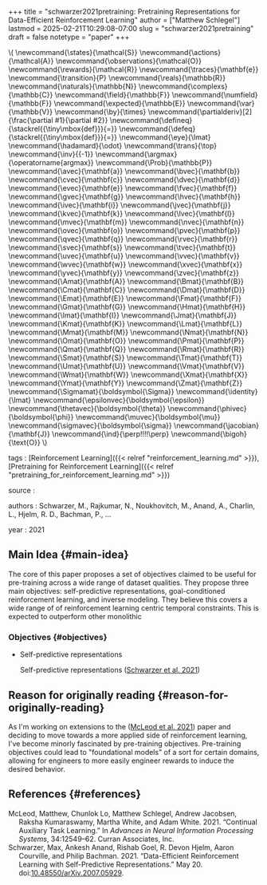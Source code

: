 +++
title = "schwarzer2021pretraining: Pretraining Representations for Data-Efficient Reinforcement Learning"
author = ["Matthew Schlegel"]
lastmod = 2025-02-21T10:29:08-07:00
slug = "schwarzer2021pretraining"
draft = false
notetype = "paper"
+++

\\( \newcommand{\states}{\mathcal{S}}
\newcommand{\actions}{\mathcal{A}}
\newcommand{\observations}{\mathcal{O}}
\newcommand{\rewards}{\mathcal{R}}
\newcommand{\traces}{\mathbf{e}}
\newcommand{\transition}{P}
\newcommand{\reals}{\mathbb{R}}
\newcommand{\naturals}{\mathbb{N}}
\newcommand{\complexs}{\mathbb{C}}
\newcommand{\field}{\mathbb{F}}
\newcommand{\numfield}{\mathbb{F}}
\newcommand{\expected}{\mathbb{E}}
\newcommand{\var}{\mathbb{V}}
\newcommand{\by}{\times}
\newcommand{\partialderiv}[2]{\frac{\partial #1}{\partial #2}}
\newcommand{\defineq}{\stackrel{{\tiny\mbox{def}}}{=}}
\newcommand{\defeq}{\stackrel{{\tiny\mbox{def}}}{=}}
\newcommand{\eye}{\Imat}
\newcommand{\hadamard}{\odot}
\newcommand{\trans}{\top}
\newcommand{\inv}{{-1}}
\newcommand{\argmax}{\operatorname{argmax}}
\newcommand{\Prob}{\mathbb{P}}
\newcommand{\avec}{\mathbf{a}}
\newcommand{\bvec}{\mathbf{b}}
\newcommand{\cvec}{\mathbf{c}}
\newcommand{\dvec}{\mathbf{d}}
\newcommand{\evec}{\mathbf{e}}
\newcommand{\fvec}{\mathbf{f}}
\newcommand{\gvec}{\mathbf{g}}
\newcommand{\hvec}{\mathbf{h}}
\newcommand{\ivec}{\mathbf{i}}
\newcommand{\jvec}{\mathbf{j}}
\newcommand{\kvec}{\mathbf{k}}
\newcommand{\lvec}{\mathbf{l}}
\newcommand{\mvec}{\mathbf{m}}
\newcommand{\nvec}{\mathbf{n}}
\newcommand{\ovec}{\mathbf{o}}
\newcommand{\pvec}{\mathbf{p}}
\newcommand{\qvec}{\mathbf{q}}
\newcommand{\rvec}{\mathbf{r}}
\newcommand{\svec}{\mathbf{s}}
\newcommand{\tvec}{\mathbf{t}}
\newcommand{\uvec}{\mathbf{u}}
\newcommand{\vvec}{\mathbf{v}}
\newcommand{\wvec}{\mathbf{w}}
\newcommand{\xvec}{\mathbf{x}}
\newcommand{\yvec}{\mathbf{y}}
\newcommand{\zvec}{\mathbf{z}}
\newcommand{\Amat}{\mathbf{A}}
\newcommand{\Bmat}{\mathbf{B}}
\newcommand{\Cmat}{\mathbf{C}}
\newcommand{\Dmat}{\mathbf{D}}
\newcommand{\Emat}{\mathbf{E}}
\newcommand{\Fmat}{\mathbf{F}}
\newcommand{\Gmat}{\mathbf{G}}
\newcommand{\Hmat}{\mathbf{H}}
\newcommand{\Imat}{\mathbf{I}}
\newcommand{\Jmat}{\mathbf{J}}
\newcommand{\Kmat}{\mathbf{K}}
\newcommand{\Lmat}{\mathbf{L}}
\newcommand{\Mmat}{\mathbf{M}}
\newcommand{\Nmat}{\mathbf{N}}
\newcommand{\Omat}{\mathbf{O}}
\newcommand{\Pmat}{\mathbf{P}}
\newcommand{\Qmat}{\mathbf{Q}}
\newcommand{\Rmat}{\mathbf{R}}
\newcommand{\Smat}{\mathbf{S}}
\newcommand{\Tmat}{\mathbf{T}}
\newcommand{\Umat}{\mathbf{U}}
\newcommand{\Vmat}{\mathbf{V}}
\newcommand{\Wmat}{\mathbf{W}}
\newcommand{\Xmat}{\mathbf{X}}
\newcommand{\Ymat}{\mathbf{Y}}
\newcommand{\Zmat}{\mathbf{Z}}
\newcommand{\Sigmamat}{\boldsymbol{\Sigma}}
\newcommand{\identity}{\Imat}
\newcommand{\epsilonvec}{\boldsymbol{\epsilon}}
\newcommand{\thetavec}{\boldsymbol{\theta}}
\newcommand{\phivec}{\boldsymbol{\phi}}
\newcommand{\muvec}{\boldsymbol{\mu}}
\newcommand{\sigmavec}{\boldsymbol{\sigma}}
\newcommand{\jacobian}{\mathbf{J}}
\newcommand{\ind}{\perp\!\!\!\!\perp}
\newcommand{\bigoh}{\text{O}}
\\)

tags
: [Reinforcement Learning]({{< relref "reinforcement_learning.md" >}}), [Pretraining for Reinforcement Learning]({{< relref "pretraining_for_reinforcement_learning.md" >}})

source
:


authors
: Schwarzer, M., Rajkumar, N., Noukhovitch, M., Anand, A., Charlin, L., Hjelm, R. D., Bachman, P., …

year
: 2021


## Main Idea {#main-idea}

The core of this paper proposes a set of objectives claimed to be useful for pre-training across a wide range of dataset qualities. They propose three main objectives: self-predictive representations, goal-conditioned reinforcement learning, and inverse modeling. They believe this covers a wide range of of reinforcement learning centric temporal constraints. This is expected to outperform other monolithic


### Objectives {#objectives}

<!--list-separator-->

-  Self-predictive representations

    Self-predictive representations (<a href="#citeproc_bib_item_2">Schwarzer et al. 2021</a>)


## Reason for originally reading {#reason-for-originally-reading}

As I'm working on extensions to the (<a href="#citeproc_bib_item_1">McLeod et al. 2021</a>) paper and deciding to move towards a more applied side of reinforcement learning, I've become minorly fascinated by pre-training objectives. Pre-training objectives could lead to "foundational models" of a sort for certain domains, allowing for engineers to more easily engineer rewards to induce the desired behavior.


## References {#references}



<style>.csl-entry{text-indent: -1.5em; margin-left: 1.5em;}</style><div class="csl-bib-body">
  <div class="csl-entry"><a id="citeproc_bib_item_1"></a>McLeod, Matthew, Chunlok Lo, Matthew Schlegel, Andrew Jacobsen, Raksha Kumaraswamy, Martha White, and Adam White. 2021. “Continual Auxiliary Task Learning.” In <i>Advances in Neural Information Processing Systems</i>, 34:12549–62. Curran Associates, Inc.</div>
  <div class="csl-entry"><a id="citeproc_bib_item_2"></a>Schwarzer, Max, Ankesh Anand, Rishab Goel, R. Devon Hjelm, Aaron Courville, and Philip Bachman. 2021. “Data-Efficient Reinforcement Learning with Self-Predictive Representations.” May 20. doi:<a href="https://doi.org/10.48550/arXiv.2007.05929">10.48550/arXiv.2007.05929</a>.</div>
</div>

